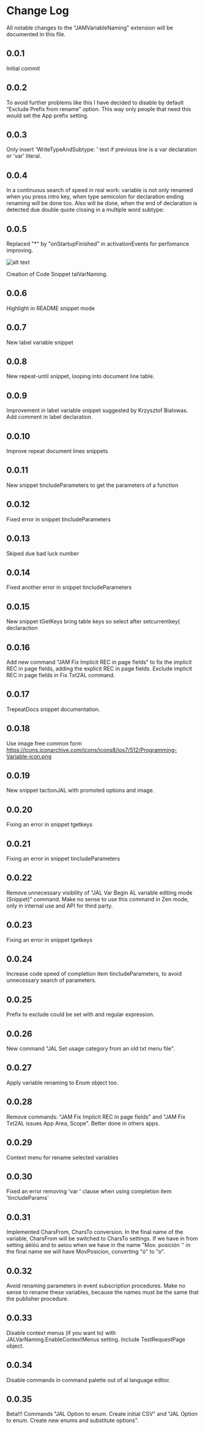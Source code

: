 # Change Log

All notable changes to the "JAMVariableNaming" extension will be documented in this file.

## 0.0.1

Initial commit

## 0.0.2

To avoid further problems like this I have decided to disable by default “Exclude Prefix from rename” option. This way only people that need this would set the App prefix setting.

## 0.0.3

Only insert 'WriteTypeAndSubtype: ' text if previous line is a var declaration or 'var' literal.

## 0.0.4

In a continuous search of speed in real work: variable is not only renamed when you press intro key, when type semicolon for declaration ending renaming will be done too. Also will be done, when the end of declaration is detected due double quote closing in a multiple word subtype:

## 0.0.5

Replaced "*" by "onStartupFinished" in activationEvents for perfomance improving. 

![alt text](https://github.com/JalmarazMartn/JAMALVariablenaming/blob/master/images/Faster.gif?raw=true)

Creation of Code Snippet talVarNaming.

## 0.0.6

Highlight in README snippet mode

## 0.0.7

New label variable snippet

## 0.0.8

New repeat-until snippet, looping into document line table.

## 0.0.9

Improvement in label variable snippet suggested by Krzysztof Bialowas. Add comment in label declaration.

## 0.0.10

Improve repeat document lines snippets

## 0.0.11

New snippet tincludeParameters to get the parameters of a function

## 0.0.12

Fixed error in snippet tincludeParameters

## 0.0.13

Skiped due bad luck number

## 0.0.14

Fixed another error in snippet tincludeParameters

## 0.0.15

New snippet tGetKeys bring table keys so select after setcurrentkey( declaraction

## 0.0.16

Add new command "JAM Fix Implicit REC in page fields" to fix the implicit REC in page fields, adding the explicit REC in page fields.
Exclude implicit REC in page fields in Fix Txt2AL command.

## 0.0.17

TrepeatDocs snippet documentation.

## 0.0.18

Use image free common form https://icons.iconarchive.com/icons/icons8/ios7/512/Programming-Variable-icon.png

## 0.0.19

New snippet tactionJAL with promoted options and image.

## 0.0.20

Fixing an error in snippet tgetkeys

## 0.0.21

Fixing an error in snippet tincludeParameters

## 0.0.22

Remove unnecessary visibility of "JAL Var Begin AL variable editing mode (Snippet)" command.
Make no sense to use this command in Zen mode, only in internal use and API for third party.

## 0.0.23

Fixing an error in snippet tgetkeys

## 0.0.24

Increase code speed of completion item tincludeParameters, to avoid unnecessary search of parameters.

## 0.0.25

Prefix to exclude could be set with and regular expression.

## 0.0.26

New command "JAL Set usage category from an old txt menu file".

## 0.0.27

Apply variable renaming to Enum object too.

## 0.0.28

Remove commands: "JAM Fix Implicit REC in page fields" and "JAM Fix Txt2AL issues App Area, Scope".
Better done in others apps.

## 0.0.29

Context menu for rename selected variables

## 0.0.30

Fixed an error removing 'var ' clause when using completion item 'tincludeParams'

## 0.0.31

Implemented CharsFrom, CharsTo conversion. In the final name of the variable, CharsFrom will be switched to CharsTo settings. If we have in from setting áéíóú and to aeiou when we have in the name "Mov. posición '' in the final name we will have MovPosicion, converting "ó" to "o".

## 0.0.32

Avoid renaming parameters in event subscription procedures. Make no sense to rename these variables, because the names must be the same that the publisher procedure.

## 0.0.33

Disable context menus (if you want to) with JALVarNaming.EnableContextMenus setting. Include TestRequestPage object.

## 0.0.34

Disable commands in command palette out of al language editor.

## 0.0.35

Beta!!! Commands "JAL Option to enum. Create initial CSV" and  "JAL Option to enum. Create new enums and substitute options". 
